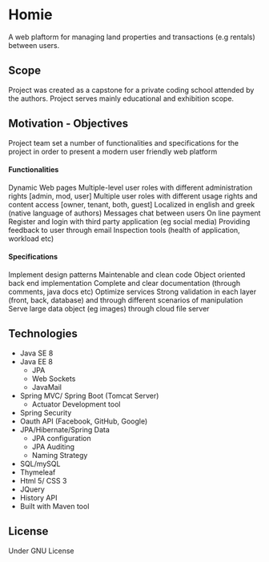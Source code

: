# Homie
A web plaftorm for managing land properties and transactions (e.g rentals) between users. 

## Scope
Project was created as a capstone for a private coding school attended by the authors. Project serves mainly educational and exhibition scope.

## Motivation - Objectives
Project team set a number of functionalities and specifications for the project in order to present a modern user friendly web platform
#### Functionalities
Dynamic Web pages
Multiple-level user roles with different administration rights [admin, mod, user]
Multiple user roles with different usage rights and content access [owner, tenant, both, guest]
Localized in english and greek (native language of authors)
Messages chat between users
On line payment
Register and login with third party application (eg social media)
Providing feedback to user through email
Inspection tools (health of application, workload etc)
#### Specifications
Implement design patterns
Maintenable and clean code
Object oriented back end implementation
Complete and clear documentation (through comments, java docs etc)
Optimize services
Strong validation in each layer (front, back, database) and through different scenarios of manipulation
Serve large data object (eg images) through cloud file server

## Technologies 
* Java SE 8
* Java EE 8
  * JPA
  * Web Sockets
  * JavaMail
* Spring MVC/ Spring Boot (Tomcat Server)
  * Actuator Development tool
* Spring Security
* Oauth API (Facebook, GitHub, Google)
* JPA/Hibernate/Spring Data
  * JPA configuration
  * JPA Auditing
  * Naming Strategy
* SQL/mySQL
* Thymeleaf
* Html 5/ CSS 3
* JQuery
* History API
* Built with Maven tool
## License
Under GNU License
